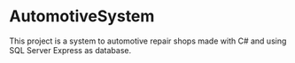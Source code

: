 # AutomotiveSystem

This project is a system to automotive repair shops made with C# and using SQL Server Express as database.
